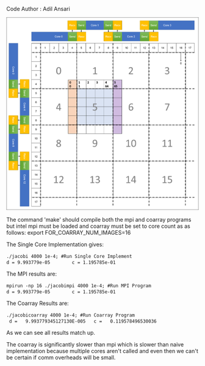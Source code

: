 Code Author : Adil Ansari

![Image of Visualization](https://github.com/aansari2/Distributed-Computing-on-MPI/blob/master/visualization.png)

The command 'make' should compile both the mpi and coarray
programs but intel mpi must be loaded and coarray must be 
set to core count as as follows:
export FOR_COARRAY_NUM_IMAGES=16

The Single Core Implementation gives:

    ./jacobi 4000 1e-4; #Run Single Core Implement
    d = 9.993779e-05        c = 1.195785e-01

The MPI results are:

    mpirun -np 16 ./jacobimpi 4000 1e-4; #Run MPI Program
    d = 9.993779e-05        c = 1.195785e-01

The Coarray Results are:

    ./jacobicoarray 4000 1e-4; #Run Coarray Program
     d =   9.993779345127130E-005   c =   0.119578496530036

As we can see all results match up.

The coarray is significantly slower than mpi which is slower
than naive implementation because multiple cores aren't called
and even then we can't be certain if comm overheads will be 
small.
